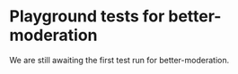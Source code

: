 # Playground tests for better-moderation
We are still awaiting the first test run for better-moderation.
